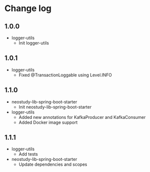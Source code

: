 # Change log
## 1.0.0
* logger-utils
  * Init logger-utils
## 1.0.1
* logger-utils
  * Fixed @TransactionLoggable using Level.INFO
## 1.1.0
* neostudy-lib-spring-boot-starter
  * Init neostudy-lib-spring-boot-starter
* logger-utils
  * Added new annotations for KafkaProducer and KafkaConsumer
  * Added Docker image support
## 1.1.1
* logger-utils
  * Add tests
* neostudy-lib-spring-boot-starter
  * Update dependencies and scopes